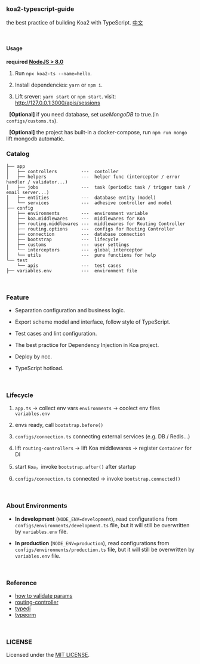 ### koa2-typescript-guide
the best practice of building Koa2 with TypeScript. [中文](/README_CN.md)

<br>

#### Usage
**required [NodeJS > 8.0](https://nodejs.org/)**

1. Run `npx koa2-ts --name=hello`.

2. Install dependencies: `yarn` or `npm i`.

3. Lift srever: `yarn start` or `npm start`. visit: http://127.0.0.1:3000/apis/sessions

&nbsp;&nbsp;**[Optional]** if you need database, set *useMongoDB* to true.(in `configs/customs.ts`).

&nbsp;&nbsp;**[Optional]** the project has built-in a docker-compose, run `npm run mongo` lift mongodb automatic.
<br>

### Catalog

```
├── app
│   ├── controllers         ---  contoller
│   ├── helpers             ---  helper func (interceptor / error handler / validator...)
│   ├── jobs                ---  task (periodic task / trigger task / email server...)
│   ├── entities            ---  database entity (model)
│   └── services            ---  adhesive controller and model
├── config
│   ├── environments        ---  environment variable
│   ├── koa.middlewares     ---  middlewares for Koa
│   ├── routing.middlewares ---  middlewares for Routing Controller
│   ├── routing.options     ---  configs for Routing Controller
│   ├── connection          ---  database connection
│   ├── bootstrap           ---  lifecycle
│   ├── customs             ---  user settings
│   └── interceptors        ---  global interceptor
│   └── utils               ---  pure functions for help
└── test
    └── apis                ---  test cases
├── variables.env           ---  environment file
```

<br>

### Feature

- Separation configuration and business logic.

- Export scheme model and interface, follow style of TypeScript.

- Test cases and lint configuration.

- The best practice for Dependency Injection in Koa project.

- Deploy by ncc.

- TypeScript hotload.

<br>

### Lifecycle

  1. `app.ts` -> collect env vars `environments` -> coolect env files `variables.env`
    
  2. envs ready, call `bootstrap.before()`
  
  3. `configs/connection.ts` connecting external services (e.g. DB / Redis...)
  
  4. lift `routing-controllers` -> lift Koa middlewares -> register `Container` for DI
  
  5. start `Koa`。invoke `bootstrap.after()` after startup
  
  6. `configs/connection.ts` connected -> invoke `bootstrap.connected()`

<br>

### About Environments

  - **In development** (`NODE_ENV=development`), read configurations from `configs/environments/development.ts` file, but it will still be overwritten by `variables.env` file.
  
  - **In production** (`NODE_ENV=production`), read configurations from `configs/environments/production.ts` file, but it will still be overwritten by `variables.env` file.

<br>

### Reference

- [how to validate params](https://github.com/typestack/class-validator)
- [routing-controller](https://github.com/typestack/routing-controllers)
- [typedi](https://github.com/typestack/typedi)
- [typeorm](https://github.com/typeorm/typeorm)

<br>

### LICENSE
Licensed under the [MIT LICENSE](https://github.com/zeit-ui/vue/blob/master/LICENSE).
